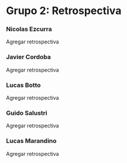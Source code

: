 #  Grupo 2: Retrospectiva

### Nicolas Ezcurra

Agregar retrospectiva

### Javier Cordoba

Agregar retrospectiva

### Lucas Botto

Agregar retrospectiva

### Guido Salustri

Agregar retrospectiva

### Lucas Marandino

Agregar retrospectiva


